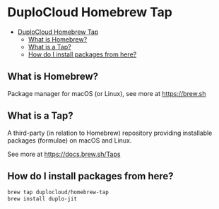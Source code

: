 # DuploCloud Homebrew Tap

- [DuploCloud Homebrew Tap](#duplocloud-homebrew-tap)
  - [What is Homebrew?](#what-is-homebrew)
  - [What is a Tap?](#what-is-a-tap)
  - [How do I install packages from here?](#how-do-i-install-packages-from-here)


## What is Homebrew?

Package manager for macOS (or Linux), see more at https://brew.sh

## What is a Tap?

A third-party (in relation to Homebrew) repository providing installable
packages (formulae) on macOS and Linux.

See more at https://docs.brew.sh/Taps

## How do I install packages from here?

```sh
brew tap duplocloud/homebrew-tap
brew install duplo-jit
```
